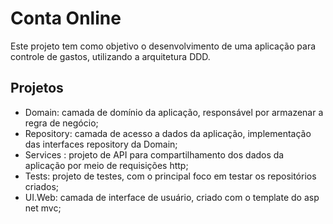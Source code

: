 # Conta Online

Este projeto tem como objetivo o desenvolvimento de uma aplicação para controle de gastos, utilizando a arquitetura DDD.

## Projetos
- Domain: camada de domínio da aplicação, responsável por armazenar a regra de negócio; <br>
- Repository: camada de acesso a dados da aplicação, implementação das interfaces repository da Domain; <br>
- Services : projeto de API para compartilhamento dos dados da aplicação por meio de requisições http; <br>
- Tests: projeto de testes, com o principal foco em testar os repositórios criados; <br>
- UI.Web: camada de interface de usuário, criado com o template do asp net mvc; <br>